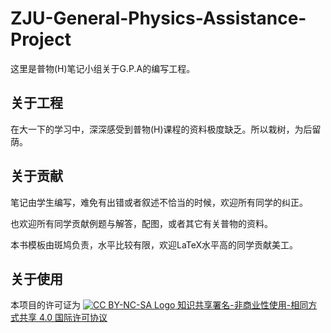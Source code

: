 # ZJU-General-Physics-Assistance-Project
这里是普物(H)笔记小组关于G.P.A的编写工程。
## 关于工程
在大一下的学习中，深深感受到普物(H)课程的资料极度缺乏。所以栽树，为后留荫。

## 关于贡献
笔记由学生编写，难免有出错或者叙述不恰当的时候，欢迎所有同学的纠正。

也欢迎所有同学贡献例题与解答，配图，或者其它有关普物的资料。

本书模板由斑鸠负责，水平比较有限，欢迎LaTeX水平高的同学贡献美工。

## 关于使用
本项目的许可证为  [![CC BY-NC-SA Logo](https://i.creativecommons.org/l/by-nc-sa/4.0/80x15.png) 知识共享署名-非商业性使用-相同方式共享 4.0 国际许可协议](https://creativecommons.org/licenses/by-nc-sa/4.0/deed.zh)

